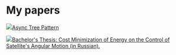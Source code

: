 # My papers

<img class="left-to-link" src="/../../image/pdf.png"><a href="/../../pdf/Async_Tree_Pattern.pdf?v={version}">Async Tree Pattern</a>

<img class="left-to-link" src="/../../image/pdf.png"><a href="/../../pdf/diploma.pdf?v={version}">Bachelor's Thesis: Cost Minimization of Energy on the Control of Satellite's Angular Motion (in Russian).</a>
